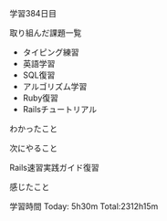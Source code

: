学習384日目

取り組んだ課題一覧

- タイピング練習
- 英語学習
- SQL復習
- アルゴリズム学習
- Ruby復習
- Railsチュートリアル

わかったこと

次にやること

Rails速習実践ガイド復習

感じたこと

学習時間 Today: 5h30m Total:2312h15m